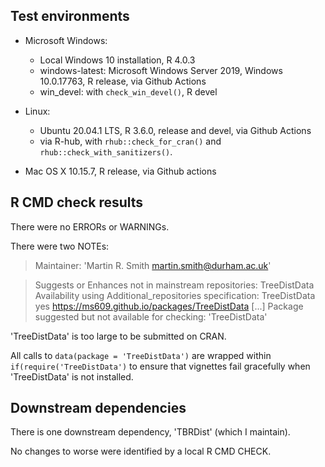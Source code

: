 ## Test environments
* Microsoft Windows:
  * Local Windows 10 installation, R 4.0.3
  * windows-latest: Microsoft Windows Server 2019, Windows 10.0.17763, 
    R release, via Github Actions
  * win_devel: with `check_win_devel()`, R devel
  
* Linux:
  * Ubuntu 20.04.1 LTS, R 3.6.0, release and devel, via Github Actions
  * via R-hub, with `rhub::check_for_cran()` and `rhub::check_with_sanitizers()`.
  
* Mac OS X 10.15.7, R release, via Github actions


## R CMD check results
There were no ERRORs or WARNINGs.

There were two NOTEs:
> Maintainer: 'Martin R. Smith <martin.smith@durham.ac.uk>'
> 

> Suggests or Enhances not in mainstream repositories:
>   TreeDistData
> Availability using Additional_repositories specification:
>   TreeDistData   yes   https://ms609.github.io/packages/TreeDistData
[...]
> Package suggested but not available for checking: 'TreeDistData'

'TreeDistData' is too large to be submitted on CRAN.

All calls to `data(package = 'TreeDistData')` are wrapped within 
`if(require('TreeDistData')` to ensure that vignettes fail gracefully when
'TreeDistData' is not installed.


## Downstream dependencies
There is one downstream dependency, 'TBRDist' (which I maintain).

No changes to worse were identified by a local R CMD CHECK.
